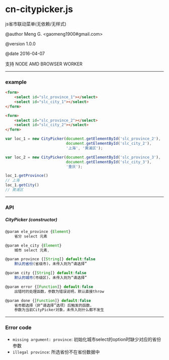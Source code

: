 # cn-citypicker.js
js省市联动菜单(无依赖/无样式)

@author Meng G. <gaomeng1900#gmail.com>

@version 1.0.0

@date 2016-04-07

支持 NODE AMD BROWSER WORKER

----------

### example

```html
<form>
    <select id="slc_province_1"></select>
    <select id="slc_city_1"></select>
</form>

<form>
    <select id="slc_province_2"></select>
    <select id="slc_city_2"></select>
</form>
```

```javascript
var loc_1 = new CityPicker(document.getElementById('slc_province_2'), 
                           document.getElementById('slc_city_2'),
                           '上海', '黄浦区');

var loc_2 = new CityPicker(document.getElementById('slc_province_3'), 
                           document.getElementById('slc_city_3'),
                           '重庆');

loc_1.getProvince()
// 上海
loc_1.getCity()
// 黄浦区
```

------------------

### API

##### CityPicker (constructor)

```javascript
@param ele_province {Element} 
    省分 select 元素

@param ele_city {Element} 
    城市 select 元素,

@param province {[String]} default:false 
    默认的省份(省级市)，未传入则为“请选择”

@param city {[String]} default:false 
    默认的城市(市级区)，未传入则为“请选择”

@param error {[Function]} default:false 
    出错时的处理函数，参数为错误说明，默认直接throw

@param done {[Function]} default:false 
    省市都选择（非“请选择”选项）后触发的函数，
    参数为当前CityPicker对象，未传入则什么都不发生
```

----------

### Error code

- `missing argument: province`: 初始化城市select的option时缺少对应的省份参数
- `illegal province`: 所选省份不在省份数据中
